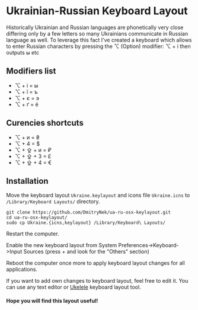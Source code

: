 # Ukrainian-Russian Keyboard Layout

Historically Ukrainian and Russian languages are phonetically very close differing only by a few letters so many Ukrainians communicate in Russian language as well. To leverage this fact I've created a keyboard which allows to enter Russian characters by pressing the ⌥  (Option) modifier: ⌥ + і then outputs ы etc

## Modifiers list
* ⌥ + і = ы
* ⌥ + ї = ъ
* ⌥ + є = э
* ⌥ + ґ = ё

## Curencies shortcuts
* ⌥ + и = ₴
* ⌥ + 4 = $
* ⌥ + ⇪ + и = ₽
* ⌥ + ⇪ + 3 = £
* ⌥ + ⇪ + 4 = €

## Installation

Move the keyboard layout `Ukraine.keylayout` and icons file `Ukraine.icns` to `/Library/Keyboard Layouts/` directory. 

    git clone https://github.com/DmitryNek/ua-ru-osx-keylayout.git
    cd ua-ru-osx-keylayout/
    sudo cp Ukraine.{icns,keylayout} /Library/Keyboard\ Layouts/

Restart the computer.

Enable the new keyboard layout from System Preferences->Keyboard->Input Sources (press + and look for the "Others" section)

Reboot the computer once more to apply keyboard layout changes for all applications.

If you want to add own changes to keyboard layout, feel free to edit it. You can use any text editor or [Ukelele][0] keyboard layout tool.

#### Hope you will find this layout useful!

[0]: http://scripts.sil.org/ukelele